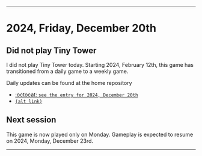
***

# 2024, Friday, December 20th

## Did not play Tiny Tower

<!-- TODO: For each weekly entry, make sure the date is correct. The day of the week should be modified in 4 places !-->

I did not play Tiny Tower today. Starting 2024, February 12th, this game has transitioned from a daily game to a weekly game.

Daily updates can be found at the home repository

- [:octocat: `see the entry for 2024, December 20th`](https://github.com/seanpm2001/SeansLifeArchive_Images_TinyTower/tree/master/tiny%20tower/2024/12_December/20/) 
- [`(alt link)`](/tiny%20tower/2024/12_December/20/)

## Next session

This game is now played only on Monday. Gameplay is expected to resume on 2024, Monday, December 23rd.

***
